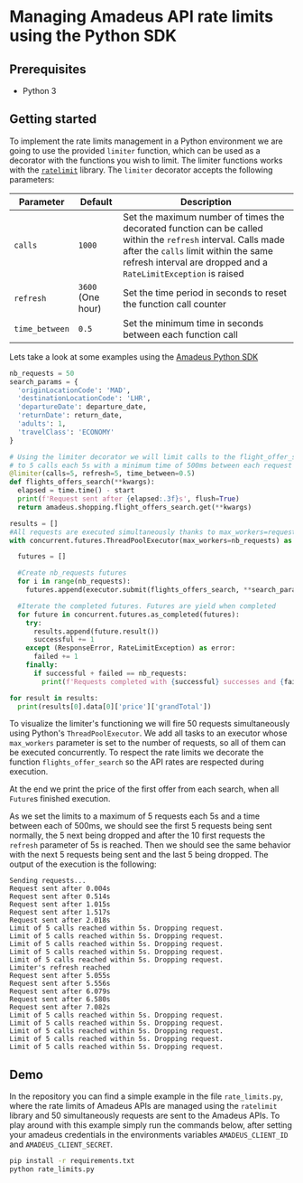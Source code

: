 # Managing Amadeus API rate limits using the Python SDK

## Prerequisites
* Python 3

## Getting started
To implement the rate limits management in a Python environment we are going to use the provided `limiter` function, which can be used as a decorator with the functions you wish to limit. The limiter functions works with the [`ratelimit`](https://pypi.org/project/ratelimit/) library. The `limiter` decorator accepts the following parameters:

| Parameter | Default | Description |
|-----------|---------|-------------|
|`calls`    | `1000`   | Set the maximum number of times the decorated function can be called within the `refresh` interval. Calls made after the `calls` limit within the same refresh interval are dropped and a `RateLimitException` is raised |
|`refresh`  | `3600` (One hour)   | Set the time period in seconds to reset the function call counter |
|`time_between`    | `0.5` | Set the minimum time in seconds between each function call |

Lets take a look at some examples using the [Amadeus Python SDK](https://github.com/amadeus4dev/amadeus-python)

```python
nb_requests = 50
search_params = {
  'originLocationCode': 'MAD',
  'destinationLocationCode': 'LHR',
  'departureDate': departure_date,
  'returnDate': return_date,
  'adults': 1,
  'travelClass': 'ECONOMY'
}

# Using the limiter decorator we will limit calls to the flight_offer_search API
# to 5 calls each 5s with a minimum time of 500ms between each request
@limiter(calls=5, refresh=5, time_between=0.5)
def flights_offers_search(**kwargs):
  elapsed = time.time() - start
  print(f'Request sent after {elapsed:.3f}s', flush=True)
  return amadeus.shopping.flight_offers_search.get(**kwargs)

results = []
#All requests are executed simultaneously thanks to max_workers=request_nb
with concurrent.futures.ThreadPoolExecutor(max_workers=nb_requests) as executor:

  futures = []

  #Create nb_requests futures
  for i in range(nb_requests):
    futures.append(executor.submit(flights_offers_search, **search_params))

  #Iterate the completed futures. Futures are yield when completed
  for future in concurrent.futures.as_completed(futures):
    try:
      results.append(future.result())
      successful += 1
    except (ResponseError, RateLimitException) as error:
      failed += 1
    finally:
      if successful + failed == nb_requests:
        print(f'Requests completed with {successful} successes and {failed} fails')

for result in results:
  print(results[0].data[0]['price']['grandTotal'])

```

To visualize the limiter's functioning we will fire 50 requests simultaneously using Python's `ThreadPoolExecutor`.
We add all tasks to an executor whose `max_workers` parameter is set to the number of requests, so all of them can be executed concurrently. To respect the rate limits we decorate the function `flights_offer_search` so the API rates are respected during execution.

At the end we print the price of the first offer from each search, when all `Future`s finished execution.

As we set the limits to a maximum of 5 requests each 5s and a time between each of 500ms, we should see the first 5 requests being sent normally, the 5 next being dropped and after the 10 first requests the `refresh` parameter of 5s is reached. Then we should see the same behavior with the next 5 requests being sent and the last 5 being dropped. The output of the execution is the following:

```
Sending requests...
Request sent after 0.004s
Request sent after 0.514s
Request sent after 1.015s
Request sent after 1.517s
Request sent after 2.018s
Limit of 5 calls reached within 5s. Dropping request.
Limit of 5 calls reached within 5s. Dropping request.
Limit of 5 calls reached within 5s. Dropping request.
Limit of 5 calls reached within 5s. Dropping request.
Limit of 5 calls reached within 5s. Dropping request.
Limiter's refresh reached
Request sent after 5.055s
Request sent after 5.556s
Request sent after 6.079s
Request sent after 6.580s
Request sent after 7.082s
Limit of 5 calls reached within 5s. Dropping request.
Limit of 5 calls reached within 5s. Dropping request.
Limit of 5 calls reached within 5s. Dropping request.
Limit of 5 calls reached within 5s. Dropping request.
Limit of 5 calls reached within 5s. Dropping request.
```

## Demo

In the repository you can find a simple example in the file `rate_limits.py`, where the rate limits of Amadeus APIs are managed using the `ratelimit` library and 50 simultaneously requests are sent to the Amadeus APIs. To play around with this example simply run the commands below, after setting your amadeus credentials in the environments variables `AMADEUS_CLIENT_ID` and `AMADEUS_CLIENT_SECRET`.

```bash
pip install -r requirements.txt
python rate_limits.py
```